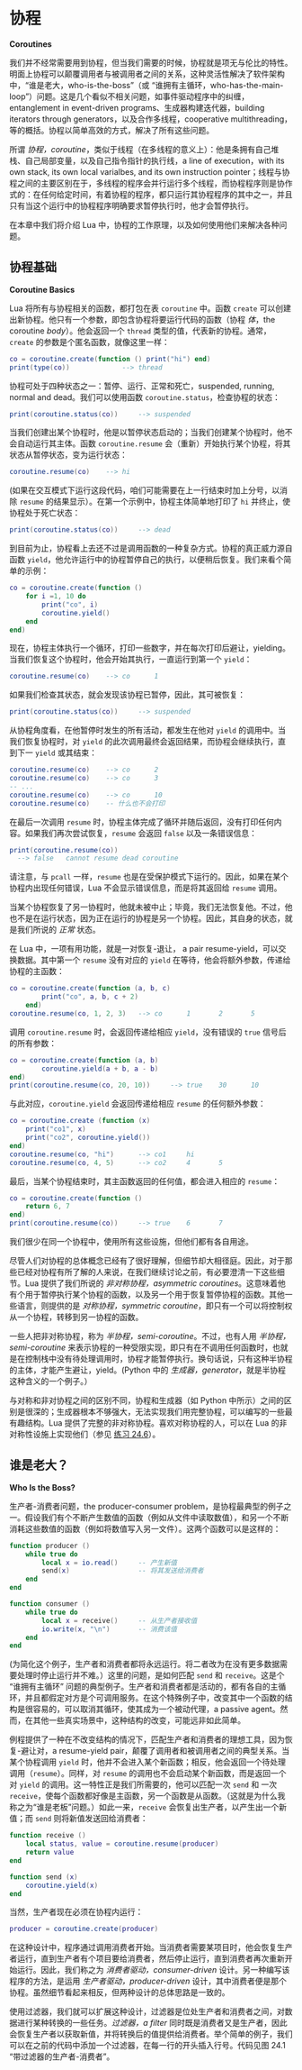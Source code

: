 # 协程

**Coroutines**


我们并不经常需要用到协程，但当我们需要的时候，协程就是项无与伦比的特性。明面上协程可以颠覆调用者与被调用者之间的关系，这种灵活性解决了软件架构中，“谁是老大，who-is-the-boss”（或 “谁拥有主循环，who-has-the-main-loop”）问题。这是几个看似不相关问题，如事件驱动程序中的纠缠，entanglement in event-driven programs、生成器构建迭代器，building iterators through generators，以及合作多线程，cooperative multithreading，等的概括。协程以简单高效的方式，解决了所有这些问题。


所谓 *协程，coroutine*，类似于线程（在多线程的意义上）：他是条拥有自己堆栈、自己局部变量，以及自己指令指针的执行线，a line of execution，with its own stack, its own local varialbes, and its own instruction pointer；线程与协程之间的主要区别在于，多线程的程序会并行运行多个线程，而协程程序则是协作式的：在任何给定时间，有着协程的程序，都只运行其协程程序的其中之一，并且只有当这个运行中的协程程序明确要求暂停执行时，他才会暂停执行。


在本章中我们将介绍 Lua 中，协程的工作原理，以及如何使用他们来解决各种问题。



## 协程基础

**Coroutine Basics**


Lua 将所有与协程相关的函数，都打包在表 `coroutine` 中。函数 `create` 可以创建出新协程。他只有一个参数，即包含协程将要运行代码的函数（协程 *体*，the coroutine *body*）。他会返回一个 `thread` 类型的值，代表新的协程。通常，`create` 的参数是个匿名函数，就像这里一样：


```lua
co = coroutine.create(function () print("hi") end)
print(type(co))             --> thread
```


协程可处于四种状态之一：暂停、运行、正常和死亡，suspended, running, normal and dead。我们可以使用函数 `coroutine.status`，检查协程的状态：


```lua
print(coroutine.status(co))     --> suspended
```


当我们创建出某个协程时，他是以暂停状态启动的；当我们创建某个协程时，他不会自动运行其主体。函数 `coroutine.resume` 会（重新）开始执行某个协程，将其状态从暂停状态，变为运行状态：


```lua
coroutine.resume(co)    --> hi
```

(如果在交互模式下运行这段代码，咱们可能需要在上一行结束时加上分号，以消除 `resume` 的结果显示）。在第一个示例中，协程主体简单地打印了 `hi` 并终止，使协程处于死亡状态：


```lua
print(coroutine.status(co))     --> dead
```

到目前为止，协程看上去还不过是调用函数的一种复杂方式。协程的真正威力源自函数 `yield`，他允许运行中的协程暂停自己的执行，以便稍后恢复。我们来看个简单的示例：


```lua
co = coroutine.create(function ()
    for i =1, 10 do
        print("co", i)
        coroutine.yield()
    end
end)
```

现在，协程主体执行一个循环，打印一些数字，并在每次打印后避让，yielding。当我们恢复这个协程时，他会开始其执行，一直运行到第一个 `yield`：


```lua
coroutine.resume(co)    --> co      1
```


如果我们检查其状态，就会发现该协程已暂停，因此，其可被恢复：


```lua
print(coroutine.status(co))     --> suspended
```


从协程角度看，在他暂停时发生的所有活动，都发生在他对 `yield` 的调用中。当我们恢复协程时，对 `yield` 的此次调用最终会返回结果，而协程会继续执行，直到下一 `yield` 或其结束：


```lua
coroutine.resume(co)    --> co      2
coroutine.resume(co)    --> co      3
-- ...
coroutine.resume(co)    --> co      10
coroutine.resume(co)    -- 什么也不会打印
```

在最后一次调用 `resume` 时，协程主体完成了循环并随后返回，没有打印任何内容。如果我们再次尝试恢复，`resume` 会返回 `false` 以及一条错误信息：

```lua
print(coroutine.resume(co))
  --> false   cannot resume dead coroutine
```


请注意，与 `pcall` 一样，`resume` 也是在受保护模式下运行的。因此，如果在某个协程内出现任何错误，Lua 不会显示错误信息，而是将其返回给 `resume` 调用。

当某个协程恢复了另一协程时，他就未被中止；毕竟，我们无法恢复他。不过，他也不是在运行状态，因为正在运行的协程是另一个协程。因此，其自身的状态，就是我们所说的 *正常* 状态。

在 Lua 中，一项有用功能，就是一对恢复-退让， a pair resume-yield，可以交换数据。其中第一个 `resume` 没有对应的 `yield` 在等待，他会将额外参数，传递给协程的主函数：


```lua
co = coroutine.create(function (a, b, c)
        print("co", a, b, c + 2)
    end)
coroutine.resume(co, 1, 2, 3)   --> co      1       2       5
```

调用 `coroutine.resume` 时，会返回传递给相应 `yield`，没有错误的 `true` 信号后的所有参数：


```lua
co = coroutine.create(function (a, b)
        coroutine.yield(a + b, a - b)
end)
print(coroutine.resume(co, 20, 10))     --> true    30      10
```

与此对应，`coroutine.yield` 会返回传递给相应 `resume` 的任何额外参数：


```lua
co = coroutine.create (function (x)
    print("co1", x)
    print("co2", coroutine.yield())
end)
coroutine.resume(co, "hi")      --> co1     hi
coroutine.resume(co, 4, 5)      --> co2     4       5
```

最后，当某个协程结束时，其主函数返回的任何值，都会进入相应的 `resume`：

```lua
co = coroutine.create(function ()
    return 6, 7
end)
print(coroutine.resume(co))     --> true    6       7
```

我们很少在同一个协程中，使用所有这些设施，但他们都有各自用途。


尽管人们对协程的总体概念已经有了很好理解，但细节却大相径庭。因此，对于那些已经对协程有所了解的人来说，在我们继续讨论之前，有必要澄清一下这些细节。Lua 提供了我们所说的 *非对称协程，asymmetric coroutines*。这意味着他有个用于暂停执行某个协程的函数，以及另一个用于恢复暂停协程的函数。其他一些语言，则提供的是 *对称协程，symmetric coroutine*，即只有一个可以将控制权从一个协程，转移到另一协程的函数。

一些人把非对称协程，称为 *半协程，semi-coroutine*。不过，也有人用 *半协程，semi-coroutine* 来表示协程的一种受限实现，即只有在不调用任何函数时，也就是在控制栈中没有待处理调用时，协程才能暂停执行。换句话说，只有这种半协程的主体，才能产生避让，yield。(Python 中的 *生成器，generator*，就是半协程这种含义的一个例子。）


与对称和非对协程之间的区别不同，协程和生成器（如 Python 中所示）之间的区别是很深的；生成器根本不够强大，无法实现我们用完整协程，可以编写的一些最有趣结构。Lua 提供了完整的非对称协程。喜欢对称协程的人，可以在 Lua 的非对称性设施上实现他们（参见 [练习 24.6](#exercise-24_6)）。


## 谁是老大？

**Who Is the Boss?**


生产者-消费者问题，the producer-consumer problem，是协程最典型的例子之一。假设我们有个不断产生数值的函数（例如从文件中读取数值），和另一个不断消耗这些数值的函数（例如将数值写入另一文件）。这两个函数可以是这样的：


```lua
function producer ()
    while true do
        local x = io.read()     -- 产生新值
        send(x)                 -- 将其发送给消费者
    end
end

function consumer ()
    while true do
        local x = receive()     -- 从生产者接收值
        io.write(x, "\n")       -- 消费该值
    end
end
```

(为简化这个例子，生产者和消费者都将永远运行。将二者改为在没有更多数据需要处理时停止运行并不难。）这里的问题，是如何匹配 `send` 和 `receive`。这是个 “谁拥有主循环” 问题的典型例子。生产者和消费者都是活动的，都有各自的主循环，并且都假定对方是个可调用服务。在这个特殊例子中，改变其中一个函数的结构是很容易的，可以取消其循环，使其成为一个被动代理，a passive agent。然而，在其他一些真实场景中，这种结构的改变，可能远非如此简单。


例程提供了一种在不改变结构的情况下，匹配生产者和消费者的理想工具，因为恢复-避让对，a resume-yield pair，颠覆了调用者和被调用者之间的典型关系。当某个协程调用 `yield` 时，他并不会进入某个新函数；相反，他会返回一个待处理调用（`resume`）。同样，对 `resume` 的调用也不会启动某个新函数，而是返回一个对 `yield` 的调用。这一特性正是我们所需要的，他可以匹配一次 `send` 和 一次 `receive`，使每个函数都好像是主函数，另一个函数是从函数。（这就是为什么我称之为“谁是老板”问题。）如此一来，`receive` 会恢复出生产者，以产生出一个新值；而 `send` 则将新值发送回给消费者：


```lua
function receive ()
    local status, value = coroutine.resume(producer)
    return value
end

function send (x)
    coroutine.yield(x)
end
```


当然，生产者现在必须在协程内运行：

```lua
producer = coroutine.create(producer)
```


在这种设计中，程序通过调用消费者开始。当消费者需要某项目时，他会恢复生产者运行，直到生产者有个项目要给消费者，然后停止运行，直到消费者再次重新开始运行。因此，我们称之为 *消费者驱动，consumer-driven* 设计。另一种编写该程序的方法，是运用 *生产者驱动，producer-driven* 设计，其中消费者便是那个协程。虽然细节看起来相反，但两种设计的总体思路是一致的。


使用过滤器，我们就可以扩展这种设计，过滤器是位处生产者和消费者之间，对数据进行某种转换的一些任务。*过滤器，a filter* 同时既是消费者又是生产者，因此会恢复生产者以获取新值，并将转换后的值提供给消费者。举个简单的例子，我们可以在之前的代码中添加一个过滤器，在每一行的开头插入行号。代码见图 24.1 “带过滤器的生产者-消费者”。
